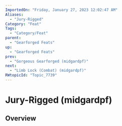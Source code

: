 ```yaml
---
ImportedOn: "Friday, January 27, 2023 12:02:47 AM"
Aliases:
  - "Jury-Rigged"
Category: "Feat"
Tags:
  - "Category/Feat"
parent:
  - "Gearforged Feats"
up:
  - "Gearforged Feats"
prev:
  - "Gorgeous Gearforged (midgardpf)"
next:
  - "Limb Lock (Combat) (midgardpf)"
RWtopicId: "Topic_7739"
---
```

# Jury-Rigged (midgardpf)
## Overview
